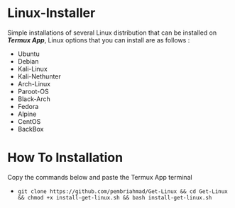 # Linux-Installer

Simple installations of several Linux distribution that can be installed on ***Termux App***, Linux options that you can install are as follows :

* Ubuntu
* Debian
* Kali-Linux
* Kali-Nethunter
* Arch-Linux
* Paroot-OS
* Black-Arch
* Fedora
* Alpine
* CentOS
* BackBox

# How To Installation

Copy the commands below and paste the Termux App terminal

* ```git clone https://github.com/pembriahmad/Get-Linux && cd Get-Linux && chmod +x install-get-linux.sh && bash install-get-linux.sh```
